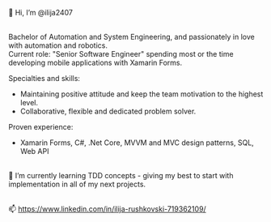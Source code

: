  👋 Hi, I’m @ilija2407
 
  <br>Bachelor of Automation and System Engineering, and passionately in love with automation and robotics.
  <br>Current role: "Senior Software Engineer" spending most or the time developing mobile applications with Xamarin Forms.

Specialties and skills:
- Maintaining positive attitude and keep the team motivation to the highest level.
- Collaborative, flexible and dedicated problem solver.

Proven experience:
- Xamarin Forms, C#, .Net Core, MVVM and MVC design patterns, SQL, Web API

<br>🌱 I’m currently learning TDD concepts - giving my best to start with implementation in all of my next projects.

<br>📫 https://www.linkedin.com/in/ilija-rushkovski-719362109/

<!---
ilija2407/ilija2407 is a ✨ special ✨ repository because its `README.md` (this file) appears on your GitHub profile.
You can click the Preview link to take a look at your changes.
--->

